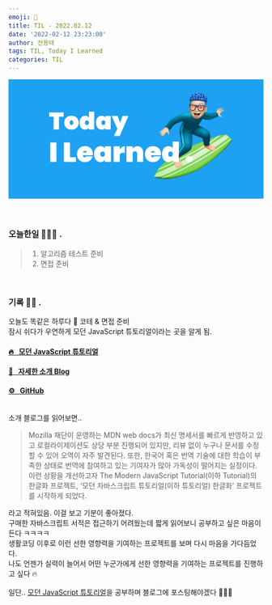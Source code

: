 ```yaml
---
emoji: 🌊
title: TIL - 2022.02.12
date: '2022-02-12 23:23:00'
author: 전용태
tags: TIL, Today I Learned
categories: TIL
---
```


![TIL.png](TIL.png)

<br />

### 오늘한일 👨🏻‍💻 .
> 1. 알고리즘 테스트 준비
> 2. 면접 준비 


<br />

### 기록 ✍🏻 .

오늘도 똑같은 하루다 🥸 코테 & 면접 준비<br />
잠시 쉬다가 우연하게 모던 JavaScript 튜토리얼이라는 곳을 알게 됨.

#### [🔥 &nbsp; 모던 JavaScript 튜토리얼](https://ko.javascript.info/)
#### [📘 &nbsp; 자세한 소개 Blog](https://violetboralee.medium.com/%EB%AA%A8%EB%8D%98-javascript-%ED%8A%9C%ED%86%A0%EB%A6%AC%EC%96%BC-%ED%94%84%EB%A1%9C%EC%A0%9D%ED%8A%B8-4338630fef35)
#### [⚙️ &nbsp; GitHub](https://github.com/javascript-tutorial/ko.javascript.info/tree/master)<br /><br />
  소개 블로그를 읽어보면..
> Mozilla 재단이 운영하는 MDN web docs가 최신 명세서를 빠르게 반영하고 있고 로컬라이제이션도 상당 부분 진행되어 있지만, 리뷰 없이 누구나 문서를 수정할 수 있어 오역이 자주 발견된다. 또한, 한국어 혹은 번역 기술에 대한 학습이 부족한 상태로 번역에 참여하고 있는 기여자가 많아 가독성이 떨어지는 실정이다. 이런 상황을 개선하고자 The Modern JavaScript Tutorial(이하 Tutorial)의 한글화 프로젝트, ‘모던 자바스크립트 튜토리얼(이하 튜토리얼) 한글화’ 프로젝트를 시작하게 되었다.

라고 적혀있음. 이걸 보고 기분이 좋아졌다.<br />
구매한 자바스크립트 서적은 접근하기 어려웠는데 짧게 읽어보니 공부하고 싶은 마음이 든다 ㅋㅋㅋㅋ<br />생활코딩 이후로 이런 선한 영향력을 기여하는 프로젝트를 보며 다시 마음을 가다듬었다.<br />
나도 언젠가 실력이 늘어서 어떤 누군가에게 선한 영향력을 기여하는 프로젝트를 진행하고 싶다 🔥
<br /><br />
일단.. [모던 JavaScript 튜토리얼](https://ko.javascript.info/)을 공부하며 블로그에 포스팅해야겠다 🏄🏻‍♂️

<br />
<br />
